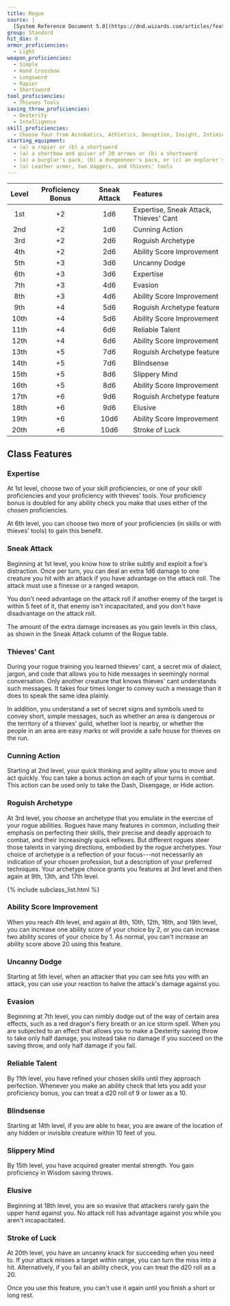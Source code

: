 ```yaml
---
title: Rogue
source: |
  [System Reference Document 5.0](https://dnd.wizards.com/articles/features/systems-reference-document-srd)
group: Standard
hit_die: 8
armor_proficiencies:
  - Light
weapon_proficiencies:
  - Simple
  - Hand Crossbow
  - Longsword
  - Rapier
  - Shortsword
tool_proficiencies:
  - Thieves Tools
saving_throw_proficiencies:
  - Dexterity
  - Intelligence
skill_proficiencies:
  - Choose four from Acrobatics, Athletics, Deception, Insight, Intimidation, Investigation, Perception, Performance, Persuasion, Sleight of Hand, and Stealth
starting_equipment:
  - (a) a rapier or (b) a shortsword
  - (a) a shortbow and quiver of 20 arrows or (b) a shortsword
  - (a) a burglar's pack, (b) a dungeoneer's pack, or (c) an explorer's pack
  - (a) Leather armor, two daggers, and thieves' tools
---
```


| Level | Proficiency Bonus | Sneak Attack | Features                               |
|:-----:|:-----------------:|:------------:|:---------------------------------------|
|  1st  |        +2         |     1d6      | Expertise, Sneak Attack, Thieves' Cant |
|  2nd  |        +2         |     1d6      | Cunning Action                         |
|  3rd  |        +2         |     2d6      | Roguish Archetype                      |
|  4th  |        +2         |     2d6      | Ability Score Improvement              |
|  5th  |        +3         |     3d6      | Uncanny Dodge                          |
|  6th  |        +3         |     3d6      | Expertise                              |
|  7th  |        +3         |     4d6      | Evasion                                |
|  8th  |        +3         |     4d6      | Ability Score Improvement              |
|  9th  |        +4         |     5d6      | Roguish Archetype feature              |
| 10th  |        +4         |     5d6      | Ability Score Improvement              |
| 11th  |        +4         |     6d6      | Reliable Talent                        |
| 12th  |        +4         |     6d6      | Ability Score Improvement              |
| 13th  |        +5         |     7d6      | Roguish Archetype feature              |
| 14th  |        +5         |     7d6      | Blindsense                             |
| 15th  |        +5         |     8d6      | Slippery Mind                          |
| 16th  |        +5         |     8d6      | Ability Score Improvement              |
| 17th  |        +6         |     9d6      | Roguish Archetype feature              |
| 18th  |        +6         |     9d6      | Elusive                                |
| 19th  |        +6         |     10d6     | Ability Score Improvement              |
| 20th  |        +6         |     10d6     | Stroke of Luck                         |

## Class Features

### Expertise

At 1st level, choose two of your skill proficiencies, or one of your skill proficiencies and your proficiency with thieves' tools. Your proficiency bonus is doubled for any ability check you make that uses either of the chosen proficiencies.

At 6th level, you can choose two more of your proficiencies (in skills or with thieves' tools) to gain this benefit.

### Sneak Attack

Beginning at 1st level, you know how to strike subtly and exploit a foe's distraction. Once per turn, you can deal an extra 1d6 damage to one creature you hit with an attack if you have advantage on the attack roll. The attack must use a finesse or a ranged weapon.

You don't need advantage on the attack roll if another enemy of the target is within 5 feet of it, that enemy isn't incapacitated, and you don't have disadvantage on the attack roll.

The amount of the extra damage increases as you gain levels in this class, as shown in the Sneak Attack column of the Rogue table.

### Thieves' Cant

During your rogue training you learned thieves' cant, a secret mix of dialect, jargon, and code that allows you to hide messages in seemingly normal conversation. Only another creature that knows thieves' cant understands such messages. It takes four times longer to convey such a message than it does to speak the same idea plainly.

In addition, you understand a set of secret signs and symbols used to convey short, simple messages, such as whether an area is dangerous or the territory of a thieves' guild, whether loot is nearby, or whether the people in an area are easy marks or will provide a safe house for thieves on the run.

### Cunning Action

Starting at 2nd level, your quick thinking and agility allow you to move and act quickly. You can take a bonus action on each of your turns in combat. This action can be used only to take the Dash, Disengage, or Hide action.

### Roguish Archetype

At 3rd level, you choose an archetype that you emulate in the exercise of your rogue abilities. Rogues have many features in common, including their emphasis on perfecting their skills, their precise and deadly approach to combat, and their increasingly quick reflexes. But different rogues steer those talents in varying directions, embodied by the rogue archetypes. Your choice of archetype is a reflection of your focus---not necessarily an indication of your chosen profession, but a description of your preferred techniques. Your archetype choice grants you features at 3rd level and then again at 9th, 13th, and 17th level.

{% include subclass_list.html %}

### Ability Score Improvement

When you reach 4th level, and again at 8th, 10th, 12th, 16th, and 19th level, you can increase one ability score of your choice by 2, or you can increase two ability scores of your choice by 1. As normal, you can't increase an ability score above 20 using this feature.

### Uncanny Dodge

Starting at 5th level, when an attacker that you can see hits you with an attack, you can use your reaction to halve the attack's damage against you.

### Evasion

Beginning at 7th level, you can nimbly dodge out of the way of certain area effects, such as a red dragon's fiery breath or an ice storm spell. When you are subjected to an effect that allows you to make a Dexterity saving throw to take only half damage, you instead take no damage if you succeed on the saving throw, and only half damage if you fail.

### Reliable Talent

By 11th level, you have refined your chosen skills until they approach perfection. Whenever you make an ability check that lets you add your proficiency bonus, you can treat a d20 roll of 9 or lower as a 10.

### Blindsense

Starting at 14th level, if you are able to hear, you are aware of the location of any hidden or invisible creature within 10 feet of you.

### Slippery Mind

By 15th level, you have acquired greater mental strength. You gain proficiency in Wisdom saving throws.

### Elusive

Beginning at 18th level, you are so evasive that attackers rarely gain the upper hand against you. No attack roll has advantage against you while you aren't incapacitated.

### Stroke of Luck

At 20th level, you have an uncanny knack for succeeding when you need to. If your attack misses a target within range, you can turn the miss into a hit.  Alternatively, if you fail an ability check, you can treat the d20 roll as a 20.

Once you use this feature, you can't use it again until you finish a short or long rest.
